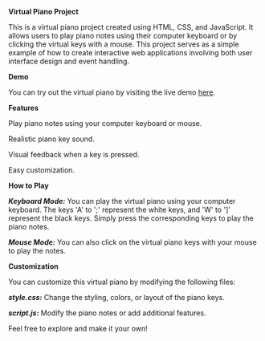 **Virtual Piano Project**

This is a virtual piano project created using HTML, CSS, and JavaScript. It allows users to play piano notes using their computer keyboard or by clicking the virtual keys with a mouse. This project serves as a simple example of how to create interactive web applications involving both user interface design and event handling.

**Demo**

You can try out the virtual piano by visiting the live demo [here](https://darshana88.github.io/Virtual-Piano/).

**Features**

Play piano notes using your computer keyboard or mouse. 

Realistic piano key sound.

Visual feedback when a key is pressed.

Easy customization.


**How to Play**

**_Keyboard Mode:_** You can play the virtual piano using your computer keyboard. The keys 'A' to ';' represent the white keys, and 'W' to ']' represent the black keys. Simply press the corresponding keys to play the piano notes.


**_Mouse Mode:_** You can also click on the virtual piano keys with your mouse to play the notes.

**Customization**

You can customize this virtual piano by modifying the following files:

**_style.css:_** Change the styling, colors, or layout of the piano keys.

**_script.js:_** Modify the piano notes or add additional features.


Feel free to explore and make it your own!

